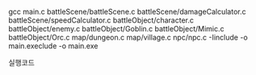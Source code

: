 gcc main.c battleScene/battleScene.c battleScene/damageCalculator.c battleScene/speedCalculator.c battleObject/character.c 
battleObject/enemy.c battleObject/Goblin.c battleObject/Mimic.c battleObject/Orc.c map/dungeon.c map/village.c npc/npc.c -Iinclude -o main.execlude -o main.exe

실행코드
